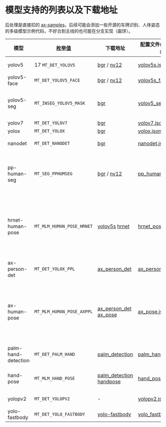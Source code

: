 # 模型支持的列表以及下载地址
后处理是直接扣的 [ax-samples](https://github.com/AXERA-TECH/ax-samples)，后续可能会添加一些开源的车牌识别、人体姿态的多级模型示例代码，不好合到主线的也可能在分支实现（画饼）。

|模型|[枚举值](../examples/sample_run_joint/sample_run_joint_post_process.h)|下载地址|配置文件(有则表示主线已经支持)|备注|
|-|-|-|-|-|
|yolov5|17 ```MT_DET_YOLOV5```|[bgr](https://github.com/AXERA-TECH/ax-models/raw/main/ax620/yolov5s.joint) / [nv12](https://github.com/AXERA-TECH/ax-models/raw/main/ax620/yolov5s-face.joint)|[yolov5s.json](../examples/sample_run_joint/config/yolov5s.json)|[如何更换自己训练的 yolov5 模型](../docs/how_to_deploy_custom_yolov5_model.md)|
|yolov5-face|```MT_DET_YOLOV5_FACE```|[bgr](https://github.com/AXERA-TECH/ax-models/raw/main/ax620/yolov5s.joint) / [nv12](https://github.com/AXERA-TECH/ax-models/raw/main/ax620/yolov5s_face_nv12_11.joint)|[yolov5s_face.json](../examples/sample_run_joint/config/yolov5s_face.json)|[yolov5-face](https://github.com/deepcam-cn/yolov5-face)|
|yolov5-seg|```MT_INSEG_YOLOV5_MASK```|[bgr](https://github.com/AXERA-TECH/ax-models/raw/main/ax620/yolov5s-seg.joint)|[yolov5_seg.json](../examples/sample_run_joint/config/yolov5_seg.json)|~~有内存泄漏，cv::Mat指针无法delete，但是可以release，泄露几个小时演示一下是没问题的~~ ***修好了***|
|yolov7|```MT_DET_YOLOV7```|[bgr](https://github.com/AXERA-TECH/ax-models/raw/main/ax620/yolov7-tiny.joint)|[yolov7.json](../examples/sample_run_joint/config/yolov7.json)|-|
|yolox|```MT_DET_YOLOX```|[bgr](https://github.com/AXERA-TECH/ax-models/raw/main/ax620/yolox_s.joint)|[yolox.json](../examples/sample_run_joint/config/yolox.json)|-|
|nanodet|```MT_DET_NANODET```|[bgr](https://github.com/AXERA-TECH/ax-models/raw/main/ax620/nanom.joint)|[nanodet.json](../examples/sample_run_joint/config/nanodet.json)|需要改很多东西，模型转换可能比较困难|
|pp-human-seg|```MT_SEG_PPHUMSEG```|[bgr](https://github.com/AXERA-TECH/ax-models/raw/main/ax620/pp_human_seg_mobile_sim.joint) / [nv12](https://github.com/AXERA-TECH/ax-models/raw/main/ax620/pp_human_seg_mobile_sim_nv12.joint)|[pp_human_seg.json](../examples/sample_run_joint/config/pp_human_seg.json)|~~在 [fork的分支](https://github.com/ZHEQIUSHUI/ax-pipeline/tree/pphumseg) 实现了，但是只在```sample_vin_ivps_joint_vo```实现了，暂时不好合到主线，可能是以后的kpi，未来可期~~ ***主线已支持***|
|hrnet-human-pose|```MT_MLM_HUMAN_POSE_HRNET```|[yolov5s](https://github.com/AXERA-TECH/ax-models/raw/main/ax620/yolov5s.joint) [hrnet](https://github.com/AXERA-TECH/ax-models/raw/main/ax620/hrnet_256x192.joint)|[hrnet_pose.json](../examples/sample_run_joint/config/hrnet_pose.json)|前置通过yolov5s检测，抠图进行人体姿态检测。暂时有bug，已经push同事在帮忙修，将就先用。允许两个模型不同格式串联使用~~两个模型暂时必须为相同的 NV12/BGR/RGB 格式输入~~。|
|ax-person-det|```MT_DET_YOLOX_PPL```|[ax_person_det](https://github.com/AXERA-TECH/ax-models/raw/main/ax620/ax_person_det.joint)|[ax_person_det.json](../examples/sample_run_joint/config/ax_person_det.json) |爱芯元智算法组训练的yolox人体检测模型开源版本|
|ax-human-pose|```MT_MLM_HUMAN_POSE_AXPPL```|[ax_person_det](https://github.com/AXERA-TECH/ax-models/raw/main/ax620/ax_person_det.joint) [ax_pose](https://github.com/AXERA-TECH/ax-models/raw/main/ax620/ax_pose.joint)|[ax_pose.json](../examples/sample_run_joint/config/ax_pose.json)|爱芯元智算法组训练的人体姿态开源版本，前置通过```ax-person-detection```检测人体，抠图进行人体姿态检测。允许两个模型不同格式串联使用~~两个模型暂时必须为相同的 NV12/BGR/RGB 格式输入~~。|
|palm-hand-detection|```MT_DET_PALM_HAND```|[palm_detection](https://github.com/AXERA-TECH/ax-models/raw/main/ax620/palm_detection.joint)|[palm_hand_detection.json](../examples/sample_run_joint/config/palm_hand_detection.json)|mediepipe的人手检测模型，感谢 [FeiGeChuanShu](https://github.com/FeiGeChuanShu) 适配到爱芯派平台|
|hand-pose|```MT_MLM_HAND_POSE```|[palm_detection](https://github.com/AXERA-TECH/ax-models/raw/main/ax620/palm_detection.joint) [handpose](https://github.com/AXERA-TECH/ax-models/raw/main/ax620/handpose.joint)|[hand_pose.json](../examples/sample_run_joint/config/hand_pose.json)|mediepipe的人手姿态模型，感谢 [FeiGeChuanShu](https://github.com/FeiGeChuanShu) 适配到爱芯派平台|
|yolopv2|```MT_DET_YOLOPV2```|-|[yolopv2.json](../examples/sample_run_joint/config/yolopv2.json)|感谢 [FeiGeChuanShu](https://github.com/FeiGeChuanShu) 适配到爱芯派平台|
|yolo-fastbody|```MT_DET_YOLO_FASTBODY```|[yolo-fastbody](https://github.com/AXERA-TECH/ax-models/raw/main/ax620/yolo-fastbody.joint)|[yolo_fastbody.json](../examples/sample_run_joint/config/yolo_fastbody.json) |-|